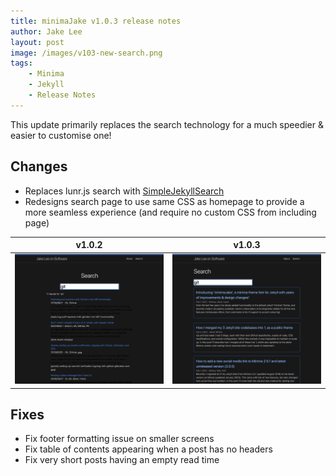 ```yaml
---
title: minimaJake v1.0.3 release notes
author: Jake Lee
layout: post
image: /images/v103-new-search.png
tags:
    - Minima
    - Jekyll
    - Release Notes
---
```


This update primarily replaces the search technology for a much speedier & easier to customise one!

## Changes
* Replaces lunr.js search with [SimpleJekyllSearch](https://github.com/christian-fei/Simple-Jekyll-Search/)
* Redesigns search page to use same CSS as homepage to provide a more seamless experience (and require no custom CSS from including page)

| v1.0.2 | v1.0.3 |
| --- | --- |
| <img width="1036" alt="Screenshot 2023-02-25 at 00 25 44" src="/images/v103-old-search.png"> | <img width="1037" alt="Screenshot 2023-02-25 at 00 25 58" src="/images/v103-new-search.png"> |

## Fixes
* Fix footer formatting issue on smaller screens
* Fix table of contents appearing when a post has no headers
* Fix very short posts having an empty read time